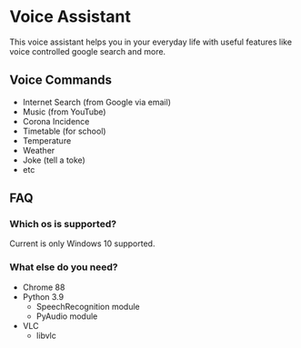 # Voice Assistant

This voice assistant helps you in your everyday life with useful features like voice controlled google search and more.

## Voice Commands
- Internet Search (from Google via email)
- Music (from YouTube)
- Corona Incidence
- Timetable (for school)  
- Temperature
- Weather
- Joke (tell a toke)
- etc

## FAQ
### Which os is supported?
Current is only Windows 10 supported.

### What else do you need?
- Chrome 88
- Python 3.9
    + SpeechRecognition module
    + PyAudio module
- VLC
    + libvlc
